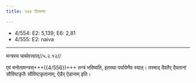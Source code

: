 ```yaml
---
title: १७४ टिप्पन्यः

---
```

- 4/554: E2: 5,139; E6: 2,81
- 4/555: E2: naiva

____________________________________________


मन्त्रस्य चार्थवत्त्वात्//५.२.१२//

एवं मनोतामन्त्रस्+++({4/556})+++ तन्त्रं भविष्यति, इतरथा पर्यायेणैव स्यात्। तस्माद् दैवतैर् दैवतानां सौविष्टकृतैः सौविष्टकृतानाम्, ऐडैर् ऐडानाम् इति।
